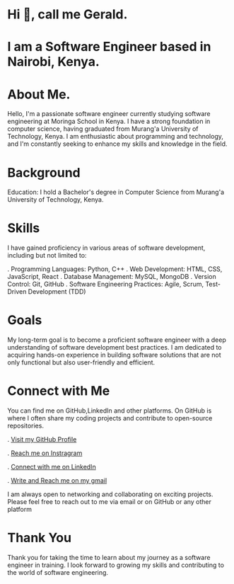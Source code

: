 # Hi 👋, call me Gerald.
                                                                    
# I am a Software Engineer based in Nairobi, Kenya.

# About Me.                    
Hello, I'm a passionate software engineer currently studying software engineering at Moringa School in Kenya.
I have a strong foundation in computer science, having graduated from Murang'a University of Technology, Kenya. 
I am enthusiastic about programming and technology, and I'm constantly seeking to enhance my skills and knowledge in the field.

# Background
Education: I hold a Bachelor's degree in Computer Science from Murang'a University of Technology, Kenya.

# Skills
I have gained proficiency in various areas of software development, including but not limited to:

. Programming Languages: Python, C++
. Web Development: HTML, CSS, JavaScript, React
. Database Management: MySQL, MongoDB
. Version Control: Git, GitHub
. Software Engineering Practices: Agile, Scrum, Test-Driven Development (TDD)

# Goals
My long-term goal is to become a proficient software engineer with a deep understanding of software development best practices.
I am dedicated to acquiring hands-on experience in building software solutions that are not only functional but also user-friendly and efficient.

# Connect with Me
You can find me on GitHub,LinkedIn and other platforms. On GitHub is where I often share my coding projects and contribute to open-source repositories.

. <a href="https://github.com/Gerald-GG">Visit my GitHub Profile</a>

. <a href="https://www.instagram.com/gerald_.gg/">Reach me on Instragram</a>

. <a href="https://www.linkedin.com/in/gerald-mwangi-3a6067244/">Connect with me on LinkedIn</a>

. <a href="gicharugerald@gmail.com">Write and Reach me on my gmail<a/>


I am always open to networking and collaborating on exciting projects. Please feel free to reach out to me via email or on GitHub or any other platform

# Thank You
Thank you for taking the time to learn about my journey as a software engineer in training. 
I look forward to growing my skills and contributing to the world of software engineering.
